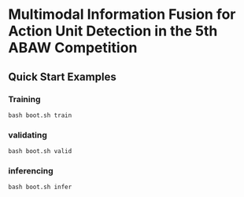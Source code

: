 # Multimodal Information Fusion for Action Unit Detection in the 5th ABAW Competition

## Quick Start Examples

### Training
```console
bash boot.sh train
```

### validating
```console
bash boot.sh valid
```

### inferencing
```console
bash boot.sh infer
```
